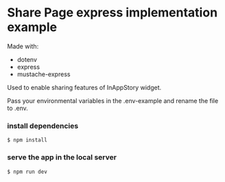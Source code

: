 # Share Page express implementation example

Made with: 
- dotenv
- express
- mustache-express

Used to enable sharing features of InAppStory widget.

Pass your environmental variables in the .env-example and rename the file to .env.

### install dependencies
```$ npm install```

### serve the app in the local server
```$ npm run dev```
